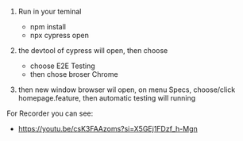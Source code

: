 1. Run in your teminal
   - npm install
   - npx cypress open

2. the devtool of cypress will open, then choose
   - choose E2E Testing
   - then chose broser Chrome
3. then new window browser wil open, on menu Specs, choose/click homepage.feature,
   then automatic testing will running

For Recorder you can see:
- https://youtu.be/csK3FAAzoms?si=X5GEj1FDzf_h-Mgn

